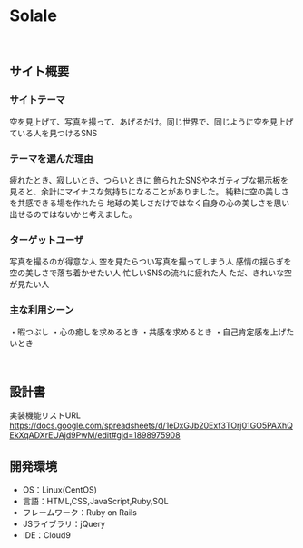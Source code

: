 # Solale
​
## サイト概要
### サイトテーマ
空を見上げて、写真を撮って、あげるだけ。同じ世界で、同じように空を見上げている人を見つけるSNS
​
### テーマを選んだ理由
疲れたとき、寂しいとき、つらいときに
飾られたSNSやネガティブな掲示板を見ると、余計にマイナスな気持ちになることがありました。
純粋に空の美しさを共感できる場を作れたら
地球の美しさだけではなく自身の心の美しさを思い出せるのではないかと考えました。

### ターゲットユーザ
写真を撮るのが得意な人
空を見たらつい写真を撮ってしまう人
感情の揺らぎを空の美しさで落ち着かせたい人
忙しいSNSの流れに疲れた人
ただ、きれいな空が見たい人
​
### 主な利用シーン
・暇つぶし
・心の癒しを求めるとき
・共感を求めるとき
・自己肯定感を上げたいとき

​
## 設計書
実装機能リストURL
https://docs.google.com/spreadsheets/d/1eDxGJb20Exf3TOrj01GO5PAXhQEkXqADXrEUAjd9PwM/edit#gid=1898975908
​
## 開発環境
- OS：Linux(CentOS)
- 言語：HTML,CSS,JavaScript,Ruby,SQL
- フレームワーク：Ruby on Rails
- JSライブラリ：jQuery
- IDE：Cloud9